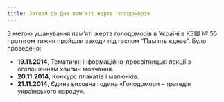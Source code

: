 ```yaml
---
title: Заходи до Дня пам'яті жертв голодоморів
---
```


З метою ушанування пам’яті жертв голодоморів в Україні в КЗШ № 55 протягом тижня пройшли заходи під гаслом “Пам’ять єднає”. Було проведено:

- **19.11.2014**, Тематичні інформаційно-просвітницькі лекції з оголошенням хвилин мовчання.
- **20.11.2014**, Конкурс плакатів і малюнків.
- **21.11.2014**, Єдина виховна година «Голодомори – трагедія українського народу».

<slideshow id="_/72157648981471527" />
